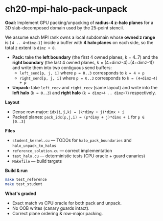 # ch20-mpi-halo-pack-unpack

**Goal:** Implement GPU packing/unpacking of **radius-4 z-halo planes** for a 3D slab-decomposed domain used by the 25-point stencil.

We assume each MPI rank owns a local subdomain whose **owned z range** is `[4 .. 4+dimz-1]` inside a buffer with **4 halo planes** on each side, so the total z extent is `dimz + 8`.

- **Pack:** take the **left boundary** (the first 4 owned planes, k = 4..7) and the **right boundary** (the last 4 owned planes, k = (4+dimz-4)..(4+dimz-1)) and write them into two contiguous send buffers:
  - `left_send[p, j, i]` where `p = 0..3` corresponds to `k = 4 + p`
  - `right_send[p, j, i]` where `p = 0..3` corresponds to `k = (4+dimz-4) + p`
- **Unpack:** take `left_recv` and `right_recv` (same layout) and write into the **left halo** (`k = 0..3`) and **right halo** (`k = dimz+4 .. dimz+7`) respectively.

**Layout**
- Dense row-major: `idx(i,j,k) = (k*dimy + j)*dimx + i`
- Packed planes: `pack_idx(p,j,i) = (p*dimy + j)*dimx + i` for `p ∈ [0..3]`

**Files**
- `student_kernel.cu` — TODOs for `halo_pack_boundaries` and `halo_unpack_to_halos`
- `reference_solution.cu` — correct implementation
- `test_halo.cu` — deterministic tests (CPU oracle + guard canaries)
- `Makefile` — build targets

**Build & run**
```bash
make test_reference
make test_student
```

**What's graded**
- Exact match vs CPU oracle for both pack and unpack.
- No OOB writes (canary guards intact).
- Correct plane ordering & row-major packing.